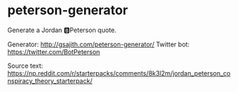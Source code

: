 # peterson-generator
Generate a Jordan 🅱️Peterson quote.

Generator: http://gsajith.com/peterson-generator/
Twitter bot: https://twitter.com/BotPeterson

Source text: https://np.reddit.com/r/starterpacks/comments/8k3l2m/jordan_peterson_conspiracy_theory_starterpack/
